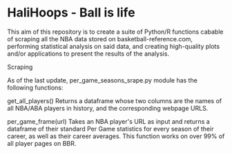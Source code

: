 # HaliHoops - Ball is life

This aim of this repository is to create a suite of Python/R functions cabable of scraping all the NBA data stored on basketball-reference.com, performing statistical analysis on said data, and creating high-quality plots and/or applications to present the results of the analysis.

Scraping

As of the last update, per_game_seasons_srape.py module has the following functions:

get_all_players()
Returns a dataframe whose two columns are the names of all NBA/ABA players in history, and the corresponding webpage URLS.

per_game_frame(url)
Takes an NBA player's URL as input and returns a dataframe of their standard Per Game statistics for every season of their career, as well as their career averages. This function works on over 99% of all player pages on BBR.
